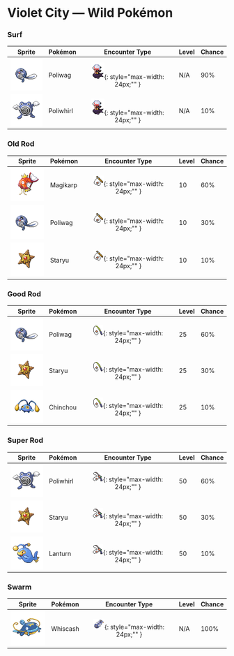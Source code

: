 # Violet City — Wild Pokémon

### Surf

| Sprite | Pokémon | Encounter Type | Level | Chance |
|:------:|---------|:--------------:|-------|--------|
| ![Poliwag](../../assets/sprites/poliwag/front.gif "Poliwag") | Poliwag | ![Surf](../../assets/encounter_types/surf.png "Surf"){: style="max-width: 24px;"" } | N/A | 90% |
| ![Poliwhirl](../../assets/sprites/poliwhirl/front.gif "Poliwhirl") | Poliwhirl | ![Surf](../../assets/encounter_types/surf.png "Surf"){: style="max-width: 24px;"" } | N/A | 10% |

### Old Rod

| Sprite | Pokémon | Encounter Type | Level | Chance |
|:------:|---------|:--------------:|-------|--------|
| ![Magikarp](../../assets/sprites/magikarp/front.gif "Magikarp") | Magikarp | ![Old Rod](../../assets/encounter_types/old_rod.png "Old Rod"){: style="max-width: 24px;"" } | 10 | 60% |
| ![Poliwag](../../assets/sprites/poliwag/front.gif "Poliwag") | Poliwag | ![Old Rod](../../assets/encounter_types/old_rod.png "Old Rod"){: style="max-width: 24px;"" } | 10 | 30% |
| ![Staryu](../../assets/sprites/staryu/front.gif "Staryu") | Staryu | ![Old Rod](../../assets/encounter_types/old_rod.png "Old Rod"){: style="max-width: 24px;"" } | 10 | 10% |

### Good Rod

| Sprite | Pokémon | Encounter Type | Level | Chance |
|:------:|---------|:--------------:|-------|--------|
| ![Poliwag](../../assets/sprites/poliwag/front.gif "Poliwag") | Poliwag | ![Good Rod](../../assets/encounter_types/good_rod.png "Good Rod"){: style="max-width: 24px;"" } | 25 | 60% |
| ![Staryu](../../assets/sprites/staryu/front.gif "Staryu") | Staryu | ![Good Rod](../../assets/encounter_types/good_rod.png "Good Rod"){: style="max-width: 24px;"" } | 25 | 30% |
| ![Chinchou](../../assets/sprites/chinchou/front.gif "Chinchou") | Chinchou | ![Good Rod](../../assets/encounter_types/good_rod.png "Good Rod"){: style="max-width: 24px;"" } | 25 | 10% |

### Super Rod

| Sprite | Pokémon | Encounter Type | Level | Chance |
|:------:|---------|:--------------:|-------|--------|
| ![Poliwhirl](../../assets/sprites/poliwhirl/front.gif "Poliwhirl") | Poliwhirl | ![Super Rod](../../assets/encounter_types/super_rod.png "Super Rod"){: style="max-width: 24px;"" } | 50 | 60% |
| ![Staryu](../../assets/sprites/staryu/front.gif "Staryu") | Staryu | ![Super Rod](../../assets/encounter_types/super_rod.png "Super Rod"){: style="max-width: 24px;"" } | 50 | 30% |
| ![Lanturn](../../assets/sprites/lanturn/front.gif "Lanturn") | Lanturn | ![Super Rod](../../assets/encounter_types/super_rod.png "Super Rod"){: style="max-width: 24px;"" } | 50 | 10% |

### Swarm

| Sprite | Pokémon | Encounter Type | Level | Chance |
|:------:|---------|:--------------:|-------|--------|
| ![Whiscash](../../assets/sprites/whiscash/front.gif "Whiscash") | Whiscash | ![Swarm](../../assets/encounter_types/swarm.png "Swarm"){: style="max-width: 24px;"" } | N/A | 100% |

